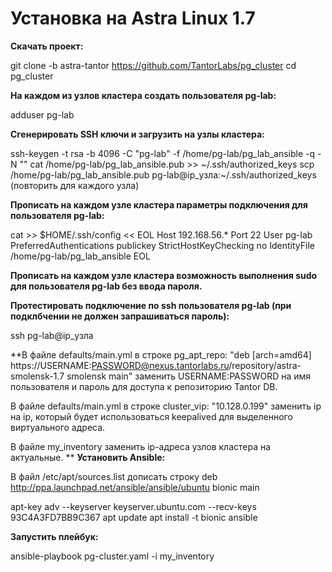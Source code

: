 # Установка на Astra Linux 1.7

**Скачать проект:**

git clone -b astra-tantor https://github.com/TantorLabs/pg_cluster
cd pg_cluster

**На каждом из узлов кластера создать пользователя pg-lab:**

adduser pg-lab

**Сгенерировать SSH ключи и загрузить на узлы кластера:**

ssh-keygen -t rsa -b 4096 -C "pg-lab" -f /home/pg-lab/pg_lab_ansible -q -N ""
cat /home/pg-lab/pg_lab_ansible.pub >> ~/.ssh/authorized_keys
scp /home/pg-lab/pg_lab_ansible.pub pg-lab@ip_узла:~/.ssh/authorized_keys (повторить для каждого узла)

**Прописать на каждом узле кластера параметры подключения для пользователя pg-lab:**

cat >> $HOME/.ssh/config << EOL
Host 192.168.56.*
     Port 22
     User pg-lab
     PreferredAuthentications publickey
     StrictHostKeyChecking no
     IdentityFile /home/pg-lab/pg_lab_ansible
EOL

**Прописать на каждом узле кластера возможность выполнения sudo для пользователя pg-lab без ввода пароля.**

**Протестировать подключение по ssh пользователя pg-lab (при подклбчении не должен запрашиваться пароль):**

ssh pg-lab@ip_узла

**В файле defaults/main.yml в строке pg_apt_repo: "deb [arch=amd64] https://USERNAME:PASSWORD@nexus.tantorlabs.ru/repository/astra-smolensk-1.7 smolensk main" заменить USERNAME:PASSWORD на имя пользователя и пароль для доступа к репозиторию Tantor DB.

В файле defaults/main.yml в строке cluster_vip: "10.128.0.199" заменить ip на ip, который будет использоваться keepalived для выделенного виртуального адреса.

В файле my_inventory заменить ip-адреса узлов кластера на актуальные.
**
**Установить Ansible:**

В файл /etc/apt/sources.list дописать строку deb http://ppa.launchpad.net/ansible/ansible/ubuntu bionic main

apt-key adv --keyserver keyserver.ubuntu.com --recv-keys 93C4A3FD7BB9C367
apt update
apt install -t bionic ansible

**Запустить плейбук:**

ansible-playbook pg-cluster.yaml -i my_inventory
